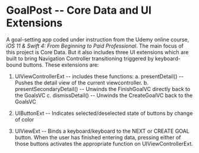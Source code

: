 # GoalPost -- Core Data and UI Extensions

A goal-setting app coded under instruction from the Udemy online course, <i>iOS 11 & Swift 4: From Beginning to Paid Professional</i>. The main focus of this project is Core Data. But it also includes three UI extensions which are built to bring Navigation Controller transitioning triggered by keyboard-bound buttons. These extensions are:

1. UIViewControllerExt -- includes these functions:
  a. presentDetail() -- Pushes the detail view of the current viewcontroller.
  b. presentSecondaryDetail() -- Unwinds the FinishGoalVC directly back to the GoalsVC
  c. dismissDetail() -- Unwinds the CreateGoalVC back to the GoalsVC

2. UIButtonExt -- Indicates selected/deselected state of buttons by change of color

3. UIViewExt -- Binds a keyboard/keyboard to the NEXT or CREATE GOAL button. When the user has finished entering data, pressing either of those buttons activates the appropriate function on UIViewControllerExt.
